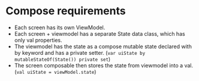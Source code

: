 # Compose requirements

- Each screen has its own ViewModel.
- Each screen + viewmodel has a separate State data class, which has only val properties.
- The viewmodel has the state as a compose mutable state declared with by keyword and has a private setter. (`var uiState by mutableStateOf(State()) private set`)
- The screen composable then stores the state from viewmodel into a val. (`val uiState = viewModel.state`)
